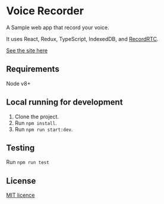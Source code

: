# Voice Recorder

A Sample web app that record your voice.

It uses React, Redux, TypeScript, IndexedDB, and [RecordRTC](http://recordrtc.org/).

[See the site here](https://voice-recorder-190010.appspot.com/)

## Requirements
Node v8+

## Local running for development
1. Clone the project.
2. Run `npm install`.
3. Run `npm run start:dev`.

## Testing
Run `npm run test`

## License
[MIT licence](https://www.webrtc-experiment.com/licence/)
